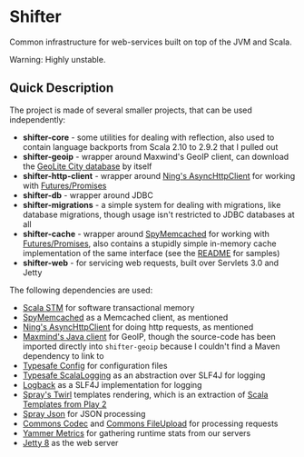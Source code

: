 # Shifter


Common infrastructure for web-services built on top of the JVM and
Scala.

Warning: Highly unstable.

## Quick Description

The project is made of several smaller projects, that can be used independently:

* **shifter-core** - some utilities for dealing with reflection, also
  used to contain language backports from Scala 2.10 to 2.9.2 that I
  pulled out  
* **shifter-geoip** - wrapper around Maxwind's GeoIP client, can
  download the
  [GeoLite City database](http://dev.maxmind.com/geoip/geolite) by
  itself  
* **shifter-http-client** - wrapper around
  [Ning's AsyncHttpClient](https://github.com/AsyncHttpClient/async-http-client)
  for working with
  [Futures/Promises](http://docs.scala-lang.org/sips/pending/futures-promises.html)
* **shifter-db** - wrapper around JDBC
* **shifter-migrations** - a simple system for dealing with
  migrations, like database migrations, though usage isn't
  restricted to JDBC databases at all
* **shifter-cache** - wrapper around
  [SpyMemcached](http://code.google.com/p/spymemcached/) for working
  with
  [Futures/Promises](http://docs.scala-lang.org/sips/pending/futures-promises.html),
  also contains a stupidly simple in-memory cache implementation of
  the same interface (see the [README](https://github.com/alexandru/shifter/blob/master/cache/README.md) for samples)
* **shifter-web** - for servicing web requests, built over Servlets 3.0 and Jetty

The following dependencies are used:

* [Scala STM](http://nbronson.github.com/scala-stm/) for software transactional memory 
* [SpyMemcached](http://code.google.com/p/spymemcached/) as a Memcached client, as mentioned
* [Ning's AsyncHttpClient](https://github.com/AsyncHttpClient/async-http-client) for doing http requests, as mentioned
* [Maxmind's Java client](https://github.com/maxmind/geoip-api-java)
  for GeoIP, though the source-code has been imported directly into
  `shifter-geoip` because I couldn't find a Maven dependency to link to
* [Typesafe Config](https://github.com/typesafehub/config) for configuration files
* [Typesafe ScalaLogging](https://github.com/typesafehub/scalalogging) as an abstraction over SLF4J for logging
* [Logback](logback.qos.ch) as a SLF4J implementation for logging
* [Spray's Twirl](https://github.com/spray/twirl) templates rendering,
  which is an extraction of
  [Scala Templates from Play 2](http://www.playframework.org/documentation/2.0/ScalaTemplates)
* [Spray Json](https://github.com/spray/spray-json) for JSON processing
* [Commons Codec](http://commons.apache.org/proper/commons-codec/) and
  [Commons FileUpload](http://commons.apache.org/proper/commons-fileupload/)
  for processing requests
* [Yammer Metrics](http://metrics.codahale.com/) for gathering runtime stats from our servers
* [Jetty 8](http://jetty.codehaus.org/jetty/) as the web server




